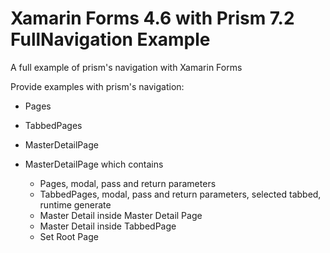 # Xamarin Forms 4.6 with Prism 7.2 FullNavigation Example
A full example of prism's navigation with Xamarin Forms

Provide examples with prism's navigation:

- Pages
- TabbedPages
- MasterDetailPage

- MasterDetailPage which contains
    - Pages, modal, pass and return parameters
    - TabbedPages, modal, pass and return parameters, selected tabbed, runtime generate
    - Master Detail inside Master Detail Page
    - Master Detail inside TabbedPage
    - Set Root Page
    
    

